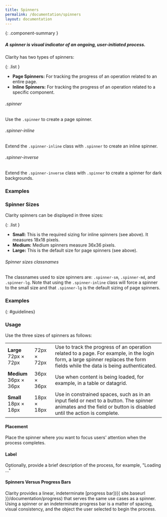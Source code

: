 ```yaml
---
title: Spinners
permalink: /documentation/spinners
layout: documentation
---
```


{: .component-summary }
##### A spinner is visual indicator of an ongoing, user-initiated process.

Clarity has two types of spinners:

{: .list }
- **Page Spinners:** For tracking the progress of an operation related to an entire page.
- **Inline Spinners:** For tracking the progress of an operation related to a specific component.

###### .spinner

Use the <code class="clr-code">.spinner</code> to create a page spinner.

###### .spinner-inline

Extend the <code class="clr-code">.spinner-inline</code> class with <code class="clr-code">.spinner</code> to create an inline spinner.

###### .spinner-inverse

Extend the <code>.spinner-inverse</code> class with <code>.spinner</code> to create a spinner for dark backgrounds.

### Examples

<clr-spinner-types></clr-spinner-types>

### Spinner Sizes

Clarity spinners can be displayed in three sizes:

{: .list }
- **Small:** This is the required sizing for inline spinners (see above). It measures 18x18 pixels.
- **Medium:** Medium spinners measure 36x36 pixels.
- **Large:** This is the default size for page spinners (see above).

###### Spinner sizes classnames

The classnames used to size spinners are: <code class="clr-code">.spinner-sm</code>, <code class="clr-code">.spinner-md</code>, and <code class="clr-code">.spinner-lg</code>. Note that using the <code class="clr-code">.spinner-inline</code> class will force a spinner to the small size and that <code class="clr-code">.spinner-lg</code> is the default sizing of page spinners.

### Examples

<clr-spinner-sizes></clr-spinner-sizes>

{: #guidelines}
### Usage

Use the three sizes of spinners as follows:

<table class="table table-noborder">
    <tbody>
        <tr>
            <td class="left">
                <b>Large</b>
                <div class="hidden-sm-up nowrap">72px &times; 72px</div>
            </td>
            <td class="left hidden-xs-down nowrap">72px &times; 72px</td>
            <td class="left">
                Use to track the progress of an operation related to a page.
                For example, in the login form, a large spinner replaces the
                form fields while the data is being authenticated.
            </td>
        </tr>
        <tr>
            <td class="left">
                <b>Medium</b>
                <div class="hidden-sm-up nowrap">36px &times; 36px</div>
            </td>
            <td class="left hidden-xs-down nowrap">36px &times; 36px</td>
            <td class="left">Use when content is being loaded, for example, in a table or datagrid.</td>
        </tr>
        <tr>
            <td class="left">
                <b>Small</b>
                <div class="hidden-sm-up">18px &times; 18px</div>
            </td>
            <td class="left hidden-xs-down">18px &times; 18px</td>
            <td class="left">Use in constrained spaces, such as in an input field or next to a button.  The spinner animates and the field or button is disabled until the action is complete.</td>
        </tr>
    </tbody>
</table>


#### Placement

Place the spinner where you want to focus users' attention when the process completes.

#### Label

Optionally, provide a brief description of the process, for example, "Loading ..."

#### Spinners Versus Progress Bars

Clarity provides a linear, indeterminate [progress bar]({{ site.baseurl }}/documentation/progress) that serves the same use cases as a spinner.  Using a spinner or an indeterminate progress bar is a matter of spacing, visual consistency, and the object the user selected to begin the process.
